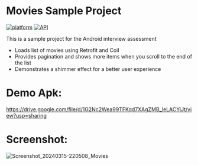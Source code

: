 # Movies Sample Project

[![platform](https://img.shields.io/badge/platform-Android-green.svg)](https://www.android.com)
[![API](https://img.shields.io/badge/API-21%2B-brightgreen.svg?style=flat)](https://android-arsenal.com/api?level=21)

This is a sample project for the Android interview assessment 
+ Loads list of movies using Retrofit and Coil
+ Provides pagination and shows more items when you scroll to the end of the list
+ Demonstrates a shimmer effect for a better user experience

# Demo Apk:
https://drive.google.com/file/d/1G2Nc2Wea99TFKqd7XAgZMB_leLACYiJt/view?usp=sharing

# Screenshot:
![Screenshot_20240315-220508_Movies](https://github.com/homayoonahmadi/Movies/assets/29772463/1f2c6dc4-04b5-4089-b60a-60696feb3a9a)
